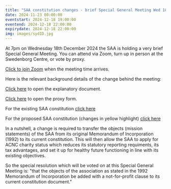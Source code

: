 ```yaml
---
title: "SAA constitution changes - brief Special General Meeting Wed 18th Dec 2024, 7pm"
date: 2024-11-23 00:00:00
eventstart: 2024-12-18 19:00:00
eventend: 2024-12-18 22:00:00
expirydate: 2024-12-18 22:00:00
img: images/sydID.jpg
---
```


At 7pm on Wednesday 18th December 2024 the SAA is holding a very brief Special General Meeting. You can attend via Zoom, turn up in person at the Swedenborg Centre, or vote by proxy.

[Click to join Zoom](https://us02web.zoom.us/j/89935897712?pwd=VnZLZGxzK0NCcmJzdVplQkx0OUc5Zz09) when the meeting time arrives.

Here is the relevant background details of the change behind the meeting:

[Click here](https://static.swedenborg.com.au/pdf/fliers/saasgm20241218constitution.pdf) to open the explanatory document.

[Click here](https://static.swedenborg.com.au/pdf/fliers/saasgm20241218proxy.pdf) to open the proxy form.

For the existing SAA constitution [click here](https://static.swedenborg.com.au/pdf/constitution.pdf)

For the proposed SAA constitution (changes in yellow highlight) [click here](https://static.swedenborg.com.au/pdf/newconstitution.pdf)

In a nutshell, a change is required to transfer the objects (mission statements) of the SAA from its original Memorandum of Incorporation (1992) to its current constitution. This will then allow the SAA to apply for ACNC charity status which reduces its statutory reporting requiments, its tax advantages, and set it up for healthy future functioning in line with its existing objectives.

So the special resolution which will be voted on at this Special General Meeting is: "that the objects of the association as stated in the 1992 Memorandum of Incorporation be added with a not-for-profit clause to its current constitution document."